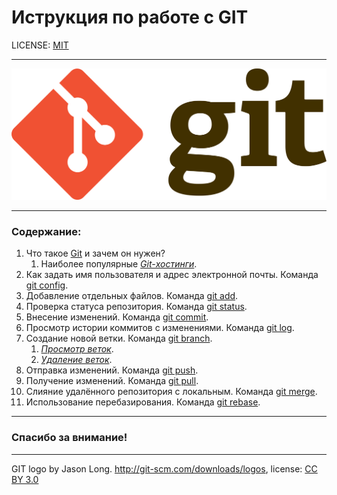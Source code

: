 # Иструкция по работе с GIT

LICENSE: [MIT](./license.md)

---
![](/asseds/1920px-Git-logo.svg.png)

---


### Содержание:
1. Что такое [Git](./git.md) и зачем он нужен?
    1. Наиболее популярные [*Git-хостинги*](./Githost.md).
2. Как задать имя пользователя и адрес электронной почты. Команда [git config](./gitconfig.md).
3. Добавление отдельных файлов. Команда  [git add](./add.md).
4. Проверка статуса репозитория. Команда [git status](./status.md).
5. Внесение изменений. Команда [git commit](./commit.md).
6. Просмотр истории коммитов с изменениями. Команда [git log](./log.md).
7. Создание новой ветки. Команда [git branch](./branch.md).
    1. [*Просмотр веток*](./prosmotr7.1.md).
    2. [*Удаление веток*](./udalenie7.2.md). 
8. Отправка изменений. Команда [git push](./push.md).
9. Получение изменений. Команда [git pull](./pull.md).
10. Слияние удалённого репозитория с локальным. Команда [git merge](./merge.md).
11. Использование перебазирования. Команда [git rebase](./rebase.md).

---
### Спасибо за внимание!
---
GIT logo by Jason Long. http://git-scm.com/downloads/logos,
license: [CC BY 3.0](https://creativecommons.org/licenses/by/3.0/)